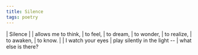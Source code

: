 ```yaml
---
title: Silence
tags: poetry
---
```


| Silence
|
| allows me to think,
|   to feel,
|   to dream,
|   to wonder,
|   to realize,
|   to awaken,
|   to know.
|
| I watch your eyes
| play silently in the light --
| what else is there?
